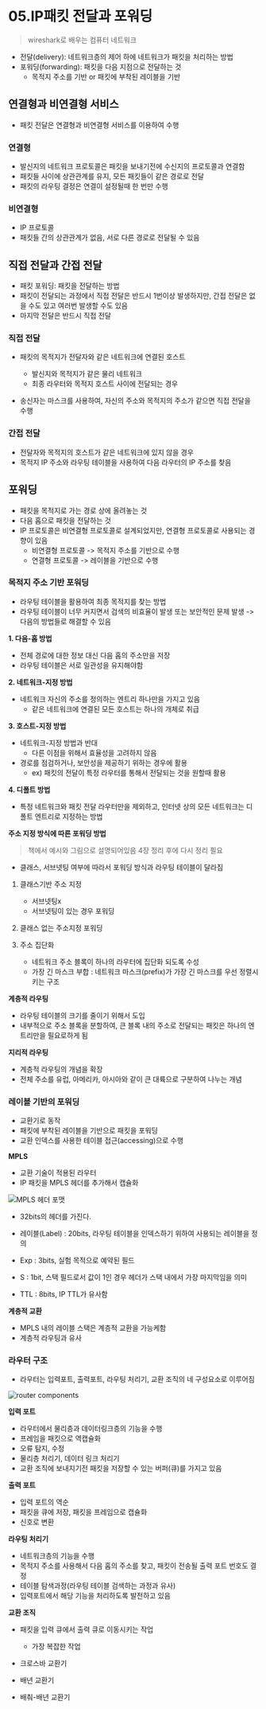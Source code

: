 # 05.IP패킷 전달과 포워딩

> wireshark로 배우는 컴퓨터 네트워크

- 전달(delivery): 네트워크층의 제어 하에 네트워크가 패킷을 처리하는 방법
- 포워딩(forwarding): 패킷을 다음 지점으로 전달하는 것
    - 목적지 주소를 기반 or 패킷에 부착된 레이블을 기반

## 연결형과 비연결형 서비스

- 패킷 전달은 연결형과 비연결형 서비스를 이용하여 수행

### 연결형
- 발신지의 네트워크 프로토콜은 패킷을 보내기전에 수신지의 프로토콜과 연결함
- 패킷들 사이에 상관관계를 유지, 모든 패킷들이 같은 경로로 전달
- 패킷의 라우팅 결정은 연결이 설정될때 한 번만 수행

### 비연결형
- IP 프로토콜
- 패킷들 간의 상관관계가 없음, 서로 다른 경로로 전달될 수 있음


## 직접 전달과 간접 전달

- 패킷 포워딩: 패킷을 전달하는 방법
- 패킷이 전달되는 과정에서 직접 전달은 반드시 1번이상 발생하지만, 간접 전달은 없을 수도 있고 여러번 발생할 수도 있음
- 마지막 전달은 반드시 직접 전달 

### 직접 전달
- 패킷의 목적지가 전달자와 같은 네트워크에 연결된 호스트
    - 발신지와 목적지가 같은 물리 네트워크
    - 최종 라우터와 목적지 호스트 사이에 전달되는 경우

- 송신자는 마스크를 사용하여, 자신의 주소와 목적지의 주소가 같으면 직접 전달을 수행

### 간접 전달 

- 전달자와 목적지의 호스트가 같은 네트워크에 있지 않을 경우
- 목적지 IP 주소와 라우팅 테이블을 사용하여 다음 라우터의 IP 주소를 찾음


## 포워딩

- 패킷을 목적지로 가는 경로 상에 올려놓는 것
- 다음 홉으로 패킷을 전달하는 것
- IP 프로토콜은 비연결형 프로토콜로 설계되었지만, 연결형 프로토콜로 사용되는 경향이 있음
    - 비연결형 프로토콜 -> 목적지 주소를 기반으로 수행
    - 연결형 프로토콜 -> 레이블을 기반으로 수행

### 목적지 주소 기반 포워딩

- 라우팅 테이블을 활용하여 최종 목적지를 찾는 방법
- 라우팅 테이블이 너무 커지면서 검색의 비효율이 발생 또는 보안적인 문제 발생 -> 다음의 방법들로 해결할 수 있음 

**1. 다음-홉 방법**

- 전체 경로에 대한 정보 대신 다음 홉의 주소만을 저장
- 라우팅 테이블은 서로 일관성을 유지해야함

**2. 네트워크-지정 방법**

- 네트워크 자신의 주소를 정의하는 엔트리 하나만을 가지고 있음
    - 같은 네트워크에 연결된 모든 호스트는 하나의 개체로 취급

**3. 호스트-지정 방법**

- 네트워크-지정 방법과 반대
    - 다른 이점을 위해서 효율성을 고려하지 않음
- 경로를 점검하거나, 보안성을 제공하기 위하는 경우에 활용
    - ex) 패킷의 전달이 특정 라우터를 통해서 전달되는 것을 원할때 활용

**4. 디폴트 방법**

- 특정 네트워크와 패킷 전달 라우터만을 제외하고, 인터넷 상의 모든 네트워크는 디폴트 엔트리로 지정하는 방법


**주소 지정 방식에 따른 포워딩 방법**
> 책에서 예시와 그림으로 설명되어있음
> 4장 정리 후에 다시 정리 필요 </br>
-  클래스, 서브넷팅 여부에 따라서 포워딩 방식과 라우팅 테이블이 달라짐
 1. 클래스기반 주소 지정
    - 서브넷팅x
    - 서브넷팅이 있는 경우 포워딩
 
 2. 클래스 없는 주소지정 포워딩
 
 3. 주소 집단화
    - 네트워크 주소 블록이 하나의 라우터에 집단화 되도록 수성
    - 가장 긴 마스크 부합 : 네트워크 마스크(prefix)가 가장 긴 마스크를 우선 정렬시키는 구조


**계층적 라우팅**

- 라우팅 테이블의 크기를 줄이기 위해서 도입
- 내부적으로 주소 블록을 분할하여, 큰 블록 내의 주소로 전달되는 패킷은 하나의 엔트리만을 필요로하게 됨

**지리적 라우팅**

- 계층적 라우팅의 개념을 확장
- 전체 주소를 유럽, 아메리카, 아시아와 같이 큰 대륙으로 구분하여 나누는 개념


### 레이블 기반의 포워딩

- 교환기로 동작
- 패킷에 부착된 레이블을 기반으로 패킷을 포워딩
- 교환 인덱스를 사용한 테이블 접근(accessing)으로 수행

**MPLS** 

- 교환 기술이 적용된 라우터
- IP 패킷을 MPLS 헤더를 추가해서 캡슐화

![MPLS 헤더 포맷](https://user-images.githubusercontent.com/81129309/250491759-d109ce36-6651-47a0-8298-f44c853bd9e7.png)

- 32bits의 헤더를 가진다.

- 레이블(Label) : 20bits, 라우팅 테이블을 인덱스하기 위하여 사용되는 레이블을 정의
- Exp : 3bits, 실험 목적으로 예약된 필드
- S : 1bit, 스택 필드로서 값이 1인 경우 헤더가 스택 내에서 가장 마지막임을 의미
- TTL : 8bits, IP TTL가 유사함


**계층적 교환**

- MPLS 내의 레이블 스택은 계층적 교환을 가능케함
- 계층적 라우팅과 유사 

### 라우터 구조

- 라우터는 입력포트, 출력포트, 라우팅 처리기, 교환 조직의 네 구성요소로 이루어짐

![router components](https://user-images.githubusercontent.com/81129309/250494001-6f2cc000-2f4c-41e6-b338-1c961f76d7b2.jpg)

**입력 포트** 
- 라우터에서 물리층과 데이터링크층의 기능을 수행
- 프레임을 패킷으로 역캡슐화
- 오류 탐지, 수정
- 물리층 처리기, 데이터 링크 처리기
- 교환 조직에 보내지기전 패킷을 저장할 수 있는 버퍼(큐)를 가지고 있음


**출력 포트**
- 입력 포트의 역순
- 패킷을 큐에 저장, 패킷을 프레임으로 캡슐화
- 신호로 변환

**라우팅 처리기**
- 네트워크층의 기능을 수행
- 목적지 주소를 사용해서 다음 홉의 주소를 찾고, 패킷이 전송될 출력 포트 번호도 결정
- 테이블 탐색과정(라우팅 테이블 검색하는 과정과 유사)
- 입력포트에서 해당 기능을 처리하도록 발전하고 있음

**교환 조직**
- 패킷을 입력 큐에서 출력 큐로 이동시키는 작업
    - 가장 복잡한 작업

- 크로스바 교환기
- 배년 교환기
- 배춰-배년 교환기